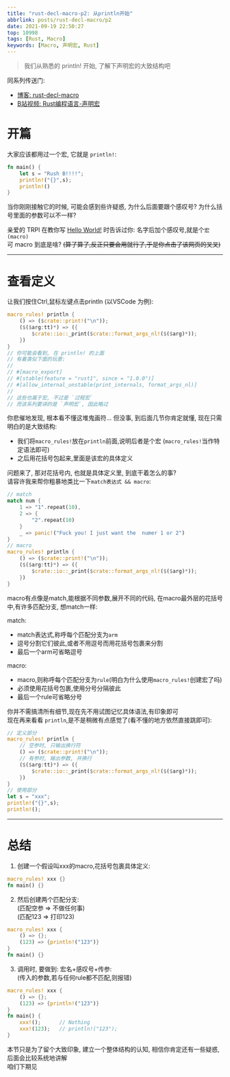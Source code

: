 ```yaml
---
title: "rust-decl-macro-p2: 从println开始"
abbrlink: posts/rust-decl-macro/p2
date: 2021-09-19 22:50:27
top: 10998
tags: [Rust, Macro]
keywords: [Macro, 声明宏, Rust]
---
```

> 我们从熟悉的 println! 开始, 了解下声明宏的大致结构吧  
<!-- more -->
同系列传送门:  
- [博客: rust-decl-macro](/categories/rust-decl-macro) 
- [B站视频: Rust编程语言-声明宏](https://www.bilibili.com/video/BV1Wv411W7FH?p=1)

# 开篇  
大家应该都用过一个宏, 它就是 `println!`:  

```rust 
fn main() {
	let s = "Rush B!!!!";
	println!("{}",s);
	println!()
}
```

当你刚刚接触它的时候, 可能会感到些许疑惑, 为什么后面要跟个感叹号? 为什么括号里面的参数可以不一样?  

亲爱的 TRPl 在教你写 [Hello World!](https://kaisery.github.io/trpl-zh-cn/ch01-02-hello-world.html#%E5%88%86%E6%9E%90%E8%BF%99%E4%B8%AA-rust-%E7%A8%8B%E5%BA%8F) 时告诉过你: 名字后加个感叹号,就是个`宏(macro)`  
可 macro 到底是啥? ~~(算了算了,反正只要会用就行了,于是你点击了该网页的叉叉)~~  

- - -

# 查看定义  
让我们按住Ctrl,鼠标左键点击println (以VSCode 为例):

```rust
macro_rules! println {
    () => ($crate::print!("\n"));
    ($($arg:tt)*) => ({
        $crate::io::_print($crate::format_args_nl!($($arg)*));
    })
}
// 你可能会看到, 在 println! 的上面
// 有着类似下面的玩意:  
// 
// #[macro_export]
// #[stable(feature = "rust1", since = "1.0.0")]
// #[allow_internal_unstable(print_internals, format_args_nl)]
// 
// 这些也属于宏, 不过是 `过程宏`
// 而该系列要讲的是 `声明宏`, 因此略过
```

你悲催地发现, 根本看不懂这堆鬼画符... 但没事, 到后面几节你肯定就懂, 现在只需明白的是大致结构:  

- 我们将`macro_rules!`放在`println`前面,说明后者是个宏 (`macro_rules!`当作特定语法即可)  
- 之后用花括号包起来,里面是该宏的具体定义  

问题来了, 那对花括号内, 也就是具体定义里, 到底干着怎么的事?  
请容许我来帮你粗暴地类比一下`match表达式 && macro`:  

```rust
// match
match num {
	1 => "1".repeat(10),
	2 => {
		"2".repeat(10)
	}
	_ => panic!("Fuck you! I just want the  numer 1 or 2")
}
// macro
macro_rules! println {
    () => ($crate::print!("\n"));
    ($($arg:tt)*) => ({
        $crate::io::_print($crate::format_args_nl!($($arg)*));
    })
}
```

macro有点像是match,能根据不同参数,展开不同的代码, 在macro最外层的花括号中,有许多匹配分支, 想match一样:  

match:
- match表达式,称呼每个匹配分支为`arm`  
- 逗号分割它们彼此,或者不用逗号而用花括号包裹来分割  
- 最后一个arm可省略逗号  

macro:
- macro,则称呼每个匹配分支为`rule`(明白为什么使用`macro_rules!`创建宏了吗)  
- 必须使用花括号包裹,使用分号分隔彼此  
- 最后一个rule可省略分号  

你并不需搞清所有细节,现在先不用试图记忆具体语法,有印象即可  
现在再来看看 `println`,是不是稍微有点感觉了(看不懂的地方依然直接跳即可):  

```rust
// 定义部分
macro_rules! println {
	// 空参时, 只输出换行符
    () => ($crate::print!("\n"));
	// 有参时, 输出参数, 并换行
    ($($arg:tt)*) => ({
        $crate::io::_print($crate::format_args_nl!($($arg)*));
    })
}
// 使用部分
let s = "xxx";
println!("{}",s);
println!();
```
- - -
# 总结  

1. 创建一个假设叫xxx的macro,花括号包裹具体定义:  

```rust
macro_rules! xxx {}
fn main() {}
```

2. 然后创建两个匹配分支:  
(匹配空参 => 不做任何事)  
(匹配123 => 打印123)  

```rust
macro_rules! xxx {
	() => {};
	(123) => {println!("123")}
}
fn main() {}
```

3. 调用时, 要做到: 宏名+感叹号+传参:  
(传入的参数,若与任何rule都不匹配,则报错)

```rust
macro_rules! xxx {
	() => {};
	(123) => {println!("123")}
}
fn main() {
	xxx!();      // Nothing
	xxx!(123);   // println!("123");
}
```

本节只是为了留个大致印象, 建立一个整体结构的认知, 相信你肯定还有一些疑惑, 后面会比较系统地讲解  
咱们下期见  
